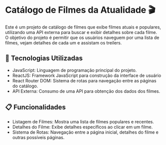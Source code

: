 # Catálogo de Filmes da Atualidade 🎬

Este é um projeto de catálogo de filmes que exibe filmes atuais e populares, utilizando uma API externa para buscar e exibir detalhes sobre cada filme. O objetivo do projeto é permitir que os usuários naveguem por uma lista de filmes, vejam detalhes de cada um e assistam os treilers.

## 🚀 Tecnologias Utilizadas

- JavaScript: Linguagem de programação principal do projeto.
- ReactJS: Framework JavaScript para construção da interface de usuário
- React Router DOM: Sistema de rotas para navegação entre as páginas do catálogo.
- API Externa: Consumo de uma API para obtenção dos dados dos filmes.

## 📋 Funcionalidades

- Listagem de Filmes: Mostra uma lista de filmes populares e recentes.
- Detalhes do Filme: Exibe detalhes específicos ao clicar em um filme.
- Sistema de Rotas: Navegação entre a página inicial, detalhes do filme e outras possíveis páginas.
